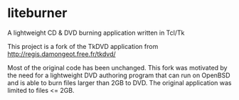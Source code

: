# liteburner
A lightweight CD &amp; DVD burning application written in Tcl/Tk

This project is a fork of the TkDVD application from http://regis.damongeot.free.fr/tkdvd/

Most of the original code has been unchanged. This fork was motivated by the need for a lightweight DVD authoring program that can run on OpenBSD and is able to burn files larger than 2GB to DVD. The original application was limited to files <= 2GB.
